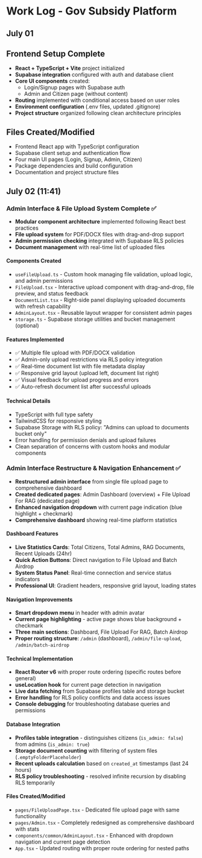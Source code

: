 # Work Log - Gov Subsidy Platform

## July 01
## Frontend Setup Complete
- **React + TypeScript + Vite** project initialized
- **Supabase integration** configured with auth and database client
- **Core UI components** created:
  - Login/Signup pages with Supabase auth
  - Admin and Citizen page (without content)
- **Routing** implemented with conditional access based on user roles
- **Environment configuration** (.env files, updated .gitignore)
- **Project structure** organized following clean architecture principles

## Files Created/Modified
- Frontend React app with TypeScript configuration
- Supabase client setup and authentication flow
- Four main UI pages (Login, Signup, Admin, Citizen)
- Package dependencies and build configuration
- Documentation and project structure files

## July 02 (11:41)
### Admin Interface & File Upload System Complete ✅
- **Modular component architecture** implemented following React best practices
- **File upload system** for PDF/DOCX files with drag-and-drop support
- **Admin permission checking** integrated with Supabase RLS policies
- **Document management** with real-time list of uploaded files

#### Components Created
- `useFileUpload.ts` - Custom hook managing file validation, upload logic, and admin permissions
- `FileUpload.tsx` - Interactive upload component with drag-and-drop, file preview, and status feedback
- `DocumentList.tsx` - Right-side panel displaying uploaded documents with refresh capability
- `AdminLayout.tsx` - Reusable layout wrapper for consistent admin pages
- `storage.ts` - Supabase storage utilities and bucket management (optional)

#### Features Implemented
- ✅ Multiple file upload with PDF/DOCX validation
- ✅ Admin-only upload restrictions via RLS policy integration
- ✅ Real-time document list with file metadata display
- ✅ Responsive grid layout (upload left, document list right)
- ✅ Visual feedback for upload progress and errors
- ✅ Auto-refresh document list after successful uploads

#### Technical Details
- TypeScript with full type safety
- TailwindCSS for responsive styling
- Supabase Storage with RLS policy: "Admins can upload to documents bucket only"
- Error handling for permission denials and upload failures
- Clean separation of concerns with custom hooks and modular components

### Admin Interface Restructure & Navigation Enhancement ✅
- **Restructured admin interface** from single file upload page to comprehensive dashboard
- **Created dedicated pages**: Admin Dashboard (overview) + File Upload For RAG (dedicated page)
- **Enhanced navigation dropdown** with current page indication (blue highlight + checkmark)
- **Comprehensive dashboard** showing real-time platform statistics

#### Dashboard Features
- **Live Statistics Cards**: Total Citizens, Total Admins, RAG Documents, Recent Uploads (24hr)
- **Quick Action Buttons**: Direct navigation to File Upload and Batch Airdrop
- **System Status Panel**: Real-time connection and service status indicators
- **Professional UI**: Gradient headers, responsive grid layout, loading states

#### Navigation Improvements
- **Smart dropdown menu** in header with admin avatar
- **Current page highlighting** - active page shows blue background + checkmark
- **Three main sections**: Dashboard, File Upload For RAG, Batch Airdrop
- **Proper routing structure**: `/admin` (dashboard), `/admin/file-upload`, `/admin/batch-airdrop`

#### Technical Implementation
- **React Router v6** with proper route ordering (specific routes before general)
- **useLocation hook** for current page detection in navigation
- **Live data fetching** from Supabase profiles table and storage bucket
- **Error handling** for RLS policy conflicts and data access issues
- **Console debugging** for troubleshooting database queries and permissions

#### Database Integration
- **Profiles table integration** - distinguishes citizens (`is_admin: false`) from admins (`is_admin: true`)
- **Storage document counting** with filtering of system files (`.emptyFolderPlaceholder`)
- **Recent uploads calculation** based on `created_at` timestamps (last 24 hours)
- **RLS policy troubleshooting** - resolved infinite recursion by disabling RLS temporarily

#### Files Created/Modified
- `pages/FileUploadPage.tsx` - Dedicated file upload page with same functionality
- `pages/Admin.tsx` - Completely redesigned as comprehensive dashboard with stats
- `components/common/AdminLayout.tsx` - Enhanced with dropdown navigation and current page detection
- `App.tsx` - Updated routing with proper route ordering for nested paths